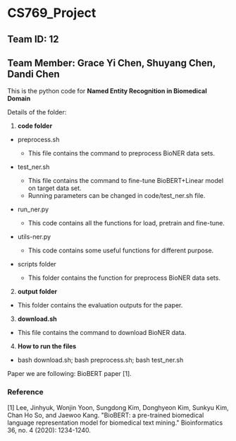 # CS769_Project
## Team ID: 12
## Team Member: Grace Yi Chen, Shuyang Chen, Dandi Chen

This is the python code for **Named Entity Recognition in Biomedical Domain**

Details of the folder:

1. **code folder**

 * preprocess.sh
    + This file contains the command to preprocess BioNER data sets.
    
 * test_ner.sh
    + This file contains the command to fine-tune BioBERT+Linear model on target data set.
    + Running parameters can be changed in code/test_ner.sh file. 
 * run_ner.py
    + This code contains all the functions for load, pretrain and fine-tune.
 * utils-ner.py
    + This code contains some useful functions for different purpose.
 * scripts folder
    + This folder contains the function for preprocess BioNER data sets.

2. **output folder**
 * This folder contains the evaluation outputs for the paper.

3. **download.sh**
 * This file contains the command to download BioNER data.

4. **How to run the files**
 * bash download.sh; bash preprocess.sh; bash test_ner.sh

Paper we are following: BioBERT paper [1]. 

### Reference

[1] Lee, Jinhyuk, Wonjin Yoon, Sungdong Kim, Donghyeon Kim, Sunkyu Kim, Chan Ho So, and Jaewoo Kang. "BioBERT: a pre-trained biomedical language representation model for biomedical text mining." Bioinformatics 36, no. 4 (2020): 1234-1240.
